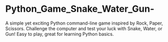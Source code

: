 # Python_Game_Snake_Water_Gun-
A simple yet exciting Python command-line game inspired by Rock, Paper, Scissors. Challenge the computer and test your luck with Snake, Water, or Gun! Easy to play, great for learning Python basics.
